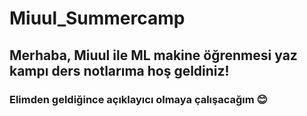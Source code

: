 # Miuul_Summercamp

## Merhaba, Miuul ile ML makine öğrenmesi yaz kampı ders notlarıma hoş geldiniz!

### Elimden geldiğince açıklayıcı olmaya çalışacağım 😊
